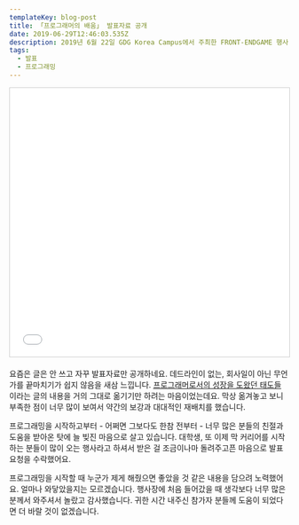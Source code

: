 ```yaml
---
templateKey: blog-post
title: 「프로그래머의 배움」 발표자료 공개
date: 2019-06-29T12:46:03.535Z
description: 2019년 6월 22일 GDG Korea Campus에서 주최한 FRONT-ENDGAME 행사에서 발표한 자료를 공개합니다.
tags:
  - 발표
  - 프로그래밍
---
```

<iframe src="//www.slideshare.net/slideshow/embed_code/key/iWI3ed30L4elrt" width="595" height="485" frameborder="0" marginwidth="0" marginheight="0" scrolling="no" style="border:1px solid #CCC; border-width:1px; margin-bottom:5px; max-width: 100%;" allowfullscreen> </iframe> <div style="margin-bottom:5px"></div>

요즘은 글은 안 쓰고 자꾸 발표자료만 공개하네요. 데드라인이 없는, 회사일이 아닌 무언가를 끝마치기가 쉽지 않음을 새삼 느낍니다. [프로그래머로서의 성장을 도왔던 태도들
](https://ahnheejong.name/articles/becoming-better-programmer/)이라는 글의 내용을 거의 그대로 옮기기만 하려는 마음이었는데요. 막상 옮겨놓고 보니 부족한 점이 너무 많이 보여서 약간의 보강과 대대적인 재배치를 했습니다.

프로그래밍을 시작하고부터 - 어쩌면 그보다도 한참 전부터 - 너무 많은 분들의 친절과 도움을 받아온 탓에 늘 빚진 마음으로 살고 있습니다. 대학생, 또 이제 막 커리어를 시작하는 분들이 많이 오는 행사라고 하셔서 받은 걸 조금이나마 돌려주고픈 마음으로 발표 요청을 수락했어요.

프로그래밍을 시작할 때 누군가 제게 해줬으면 좋았을 것 같은 내용을 담으려 노력했어요. 얼마나 와닿았을지는 모르겠습니다. 행사장에 처음 들어갔을 때 생각보다 너무 많은 분께서 와주셔서 놀랐고 감사했습니다. 귀한 시간 내주신 참가자 분들께 도움이 되었다면 더 바랄 것이 없겠습니다.
